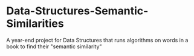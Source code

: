 # Data-Structures-Semantic-Similarities
A year-end project for Data Structures that runs algorithms on words in a book to find their "semantic similarity"
